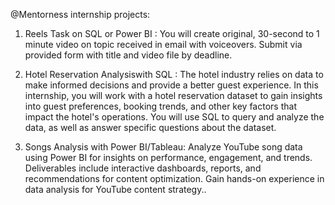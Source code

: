 @Mentorness internship projects:
1. Reels Task on SQL or Power BI :
You will create original, 30-second to 1 minute video on topic received in email with voiceovers. Submit
via provided form with title and video file by deadline.

2. Hotel Reservation Analysiswith SQL :
The hotel industry relies on data to make informed decisions and provide a better guest experience. In
this internship, you will work with a hotel reservation dataset to gain insights into guest preferences,
booking trends, and other key factors that impact the hotel's operations. You will use SQL to query and
analyze the data, as well as answer specific questions about the dataset.

3. Songs Analysis with Power BI/Tableau:
Analyze YouTube song data using Power BI for insights on performance, engagement, and trends.
Deliverables include interactive dashboards, reports, and recommendations for content optimization.
Gain hands-on experience in data analysis for YouTube content strategy..
